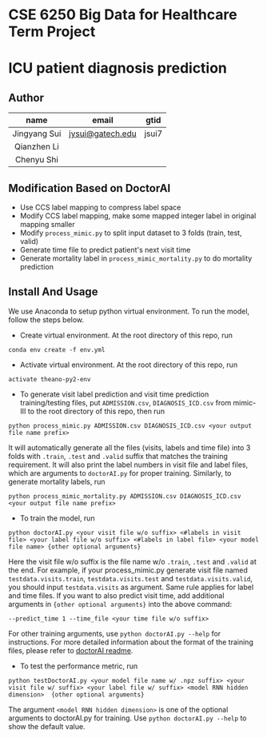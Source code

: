 # CSE 6250 Big Data for Healthcare Term Project
# ICU patient diagnosis prediction

## Author
name|email|gtid
:-:|:-:|:-:
Jingyang Sui|jysui@gatech.edu|jsui7
Qianzhen Li||
Chenyu Shi||

## Modification Based on DoctorAI
+ Use CCS label mapping to compress label space
+ Modify CCS label mapping, make some mapped integer label in original mapping smaller
+ Modify `process_mimic.py` to split input dataset to 3 folds (train, test, valid)
+ Generate time file to predict patient's next visit time 
+ Generate mortality label in `process_mimic_mortality.py` to do mortality prediction 

## Install And Usage
We use Anaconda to setup python virtual environment. To run the model, follow the steps below.
+ Create virtual environment. At the root directory of this repo, run 
```
conda env create -f env.yml
```
+ Activate virtual environment. At the root directory of this repo, run 
```
activate theano-py2-env
```
+ To generate visit label prediction and visit time prediction training/testing files, put `ADMISSION.csv`, `DIAGNOSIS_ICD.csv` from mimic-III to the root directory of this repo, then run
```
python process_mimic.py ADMISSION.csv DIAGNOSIS_ICD.csv <your output file name prefix>
```
It will automatically generate all the files (visits, labels and time file) into 3 folds with `.train`, `.test` and `.valid` suffix that matches the training requirement. It will also print the label numbers in visit file and label files, which are arguments to `doctorAI.py` for proper training.
Similarly, to generate mortality labels, run
```
python process_mimic_mortality.py ADMISSION.csv DIAGNOSIS_ICD.csv <your output file name prefix>
```
+ To train the model, run
```
python doctorAI.py <your visit file w/o suffix> <#labels in visit file> <your label file w/o suffix> <#labels in label file> <your model file name> {other optional arguments}
```
Here the visit file w/o suffix is the file name w/o `.train`, `.test` and `.valid` at the end. For example, if your process_mimic.py generate visit file named `testdata.visits.train`, `testdata.visits.test` and `testdata.visits.valid`, you should input `testdata.visits` as argument. Same rule applies for label and time files.
If you want to also predict visit time, add additional arguments in `{other optional arguments}` into the above command:
```
--predict_time 1 --time_file <your time file w/o suffix>
```
For other training arguments, use `python doctorAI.py --help` for instructions. 
For more detailed information about the format of the training files, please refer to [doctorAI readme](https://github.com/mp2893/doctorai).
+ To test the performance metric, run
```
python testDoctorAI.py <your model file name w/ .npz suffix> <your visit file w/ suffix> <your label file w/ suffix> <model RNN hidden dimension>  {other optional arguments}
```
The argument `<model RNN hidden dimension>` is one of the optional arguments to doctorAI.py for training. Use `python doctorAI.py --help` to show the default value.
